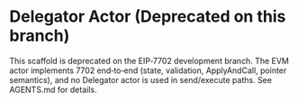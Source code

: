 # Delegator Actor (Deprecated on this branch)

This scaffold is deprecated on the EIP‑7702 development branch. The EVM actor implements
7702 end‑to‑end (state, validation, ApplyAndCall, pointer semantics), and no Delegator actor
is used in send/execute paths. See AGENTS.md for details.

